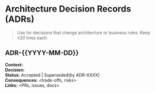 # Architecture Decision Records (ADRs)
> Use for decisions that change architecture or business rules. Keep ≤20 lines each.

## ADR-{{YYYY-MM-DD}} <Decision Title>
**Context:** <why we had to decide>  
**Decision:** <what we chose>  
**Status:** Accepted | Superseded(by ADR-XXXX)  
**Consequences:** <trade-offs, risks>  
**Links:** <PRs, issues, docs>